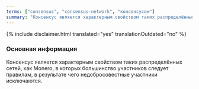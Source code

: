 ```yaml
---
terms: ["consensus", "consensus-network", "консенсусом"]
summary: "Консенсус является характерным свойством таких распределённых сетей, как Monero, в которых большинство участников следует правилам, в результате чего недобросовестные участники исключаются"
---
```


{% include disclaimer.html translated="yes" translationOutdated="no" %}
### Основная информация

Консенсус является характерным свойством таких распределённых сетей, как Monero, в которых большинство участников следует правилам, в результате чего недобросовестные участники исключаются.
